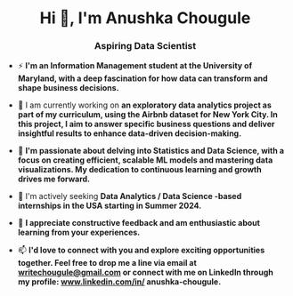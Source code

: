 <h1 align="center">Hi 👋, I'm Anushka Chougule</h1>
<h3 align="center">Aspiring Data Scientist</h3>

- ⚡ **I'm an Information Management student at the University of Maryland, with a deep fascination for how data can transform and shape business decisions.**

- 🔭 I am currently working on **an exploratory data analytics project as part of my curriculum, using the Airbnb dataset for New York City. In this project, I aim to answer specific business questions and deliver insightful results to enhance data-driven decision-making.**

- 🌱 **I'm passionate about delving into Statistics and Data Science, with a focus on creating efficient, scalable ML models and mastering data visualizations. My dedication to continuous learning and growth drives me forward.**

- 👯 I'm actively seeking **Data Analytics / Data Science -based internships in the USA starting in Summer 2024.**

- 💬 **I appreciate constructive feedback and am enthusiastic about learning from your experiences.**

- 📫 **I'd love to connect with you and explore exciting opportunities together. Feel free to drop me a line via email at writechougule@gmail.com or connect with me on LinkedIn through my profile: www.linkedin.com/in/ anushka-chougule.**
